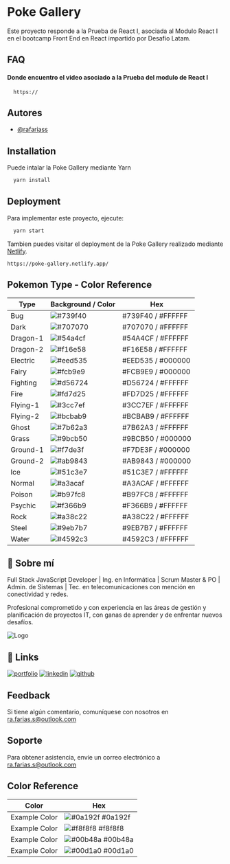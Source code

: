 # Poke Gallery

Este proyecto responde a la Prueba de React I, asociada al Modulo React I en el bootcamp Front End en React impartido por Desafio Latam.

## FAQ

#### Donde encuentro el video asociado a la Prueba del modulo de React I

```
  https://
```

## Autores

- [@rafariass](https://github.com/rafariass)

## Installation

Puede intalar la Poke Gallery mediante Yarn

```bash
  yarn install
```

## Deployment

Para implementar este proyecto, ejecute:

```bash
  yarn start
```

Tambien puedes visitar el deployment de la Poke Gallery realizado mediante [Netlify](https://netlify.app/).

```
https://poke-gallery.netlify.app/
```

## Pokemon Type - Color Reference

| Type              | Background / Color                                                             | Hex                   |
| ----------------- | ------------------------------------------------------------------------------ | --------------------- |
| Bug               | ![#739f40](https://via.placeholder.com/150x50/739f40/ffffff/?text=Bug)          | #739F40 / #FFFFFF    |
| Dark              | ![#707070](https://via.placeholder.com/150x50/707070/ffffff/?text=Dark)         | #707070 / #FFFFFF    |
| Dragon-1          | ![#54a4cf](https://via.placeholder.com/150x50/54a4cf/ffffff/?text=Dragon-1)     | #54A4CF / #FFFFFF    |
| Dragon-2          | ![#f16e58](https://via.placeholder.com/150x50/f16e58/ffffff/?text=Dragon-2)     | #F16E58 / #FFFFFF    |
| Electric          | ![#eed535](https://via.placeholder.com/150x50/eed535/000000/?text=Electric)     | #EED535 / #000000    |
| Fairy             | ![#fcb9e9](https://via.placeholder.com/150x50/fcb9e9/000000/?text=Fairy)        | #FCB9E9 / #000000    |
| Fighting          | ![#d56724](https://via.placeholder.com/150x50/d56724/ffffff/?text=Fighting)     | #D56724 / #FFFFFF    |
| Fire              | ![#fd7d25](https://via.placeholder.com/150x50/fd7d25/ffffff/?text=Fire)         | #FD7D25 / #FFFFFF    |
| Flying-1          | ![#3cc7ef](https://via.placeholder.com/150x50/3cc7ef/ffffff/?text=Flying-1)     | #3CC7EF / #FFFFFF    |
| Flying-2          | ![#bcbab9](https://via.placeholder.com/150x50/bcbab9/ffffff/?text=Flying-2)     | #BCBAB9 / #FFFFFF    |
| Ghost             | ![#7b62a3](https://via.placeholder.com/150x50/7b62a3/ffffff/?text=Ghost)        | #7B62A3 / #FFFFFF    |
| Grass             | ![#9bcb50](https://via.placeholder.com/150x50/9bcb50/000000/?text=Grass)        | #9BCB50 / #000000    |
| Ground-1          | ![#f7de3f](https://via.placeholder.com/150x50/f7de3f/000000/?text=Ground-1)     | #F7DE3F / #000000    |
| Ground-2          | ![#ab9843](https://via.placeholder.com/150x50/ab9843/000000/?text=Ground-2)     | #AB9843 / #000000    |
| Ice               | ![#51c3e7](https://via.placeholder.com/150x50/51c3e7/ffffff/?text=Ice)          | #51C3E7 / #FFFFFF    |
| Normal            | ![#a3acaf](https://via.placeholder.com/150x50/a3acaf/ffffff/?text=Normal)       | #A3ACAF / #FFFFFF    |
| Poison            | ![#b97fc8](https://via.placeholder.com/150x50/b97fc8/ffffff/?text=Poison)       | #B97FC8 / #FFFFFF    |
| Psychic           | ![#f366b9](https://via.placeholder.com/150x50/f366b9/ffffff/?text=Psychic)      | #F366B9 / #FFFFFF    |
| Rock              | ![#a38c22](https://via.placeholder.com/150x50/a38c22/ffffff/?text=Rock)         | #A38C22 / #FFFFFF    |
| Steel             | ![#9eb7b7](https://via.placeholder.com/150x50/9eb7b7/ffffff/?text=Steel)        | #9EB7B7 / #FFFFFF    |
| Water             | ![#4592c3](https://via.placeholder.com/150x50/4592c3/ffffff/?text=Water)        | #4592C3 / #FFFFFF    |

## 🚀 Sobre mí

Full Stack JavaScript Developer | Ing. en Informática | Scrum Master & PO | Admin. de Sistemas | Tec. en telecomunicaciones con mención en conectividad y redes.

Profesional comprometido y con experiencia en las áreas de gestión y planificación de proyectos IT, con ganas de aprender y de enfrentar nuevos desafíos.

![Logo](https://rafariass.github.io/rafariass/assets/img/logo.png)

## 🔗 Links

[![portfolio](https://img.shields.io/badge/Mi_portfolio-00365a?style=for-the-badge&logo=javascript&logoColor=white)](https://rafariass.github.io/rafariass/)
[![linkedin](https://img.shields.io/badge/Linkedin-0A66C2?style=for-the-badge&logo=linkedin&logoColor=white)](https://www.linkedin.com/in/rafariass2/)
[![github](https://img.shields.io/badge/GitHub-000000?style=for-the-badge&logo=github&logoColor=white)](https://github.com/rafariass/)

## Feedback

Si tiene algún comentario, comuníquese con nosotros en ra.farias.s@outlook.com

## Soporte

Para obtener asistencia, envíe un correo electrónico a ra.farias.s@outlook.com

## Color Reference

| Color             | Hex                                                                |
| ----------------- | ------------------------------------------------------------------ |
| Example Color | ![#0a192f](https://via.placeholder.com/10/0a192f?text=+) #0a192f |
| Example Color | ![#f8f8f8](https://via.placeholder.com/10/f8f8f8?text=+) #f8f8f8 |
| Example Color | ![#00b48a](https://via.placeholder.com/10/00b48a?text=+) #00b48a |
| Example Color | ![#00d1a0](https://via.placeholder.com/10/00b48a?text=+) #00d1a0 |
